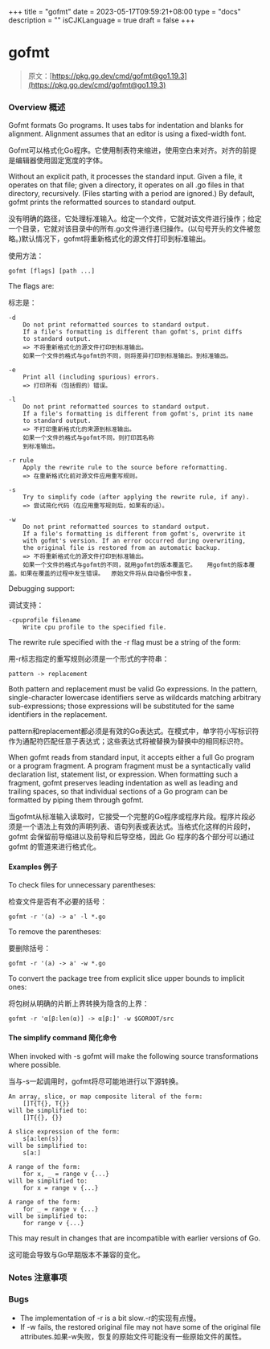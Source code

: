 +++
title = "gofmt"
date = 2023-05-17T09:59:21+08:00
type = "docs"
description = ""
isCJKLanguage = true
draft = false
+++
# gofmt

> 原文：[https://pkg.go.dev/cmd/gofmt@go1.19.3](https://pkg.go.dev/cmd/gofmt@go1.19.3)

### Overview 概述

Gofmt formats Go programs. It uses tabs for indentation and blanks for alignment. Alignment assumes that an editor is using a fixed-width font.

Gofmt可以格式化Go程序。它使用制表符来缩进，使用空白来对齐。对齐的前提是编辑器使用固定宽度的字体。

Without an explicit path, it processes the standard input. Given a file, it operates on that file; given a directory, it operates on all .go files in that directory, recursively. (Files starting with a period are ignored.) By default, gofmt prints the reformatted sources to standard output.

没有明确的路径，它处理标准输入。给定一个文件，它就对该文件进行操作；给定一个目录，它就对该目录中的所有.go文件进行递归操作。(以句号开头的文件被忽略。)默认情况下，gofmt将重新格式化的源文件打印到标准输出。

使用方法：

```
gofmt [flags] [path ...]
```

The flags are:

标志是：

```
-d
	Do not print reformatted sources to standard output.
	If a file's formatting is different than gofmt's, print diffs
	to standard output.
	=> 不将重新格式化的源文件打印到标准输出。
	如果一个文件的格式与gofmt的不同，则将差异打印到标准输出。到标准输出。
	
-e
	Print all (including spurious) errors.
	=> 打印所有（包括假的）错误。
	
-l
	Do not print reformatted sources to standard output.
	If a file's formatting is different from gofmt's, print its name
	to standard output.
	=> 不打印重新格式化的来源到标准输出。
	如果一个文件的格式与gofmt不同，则打印其名称
	到标准输出。
	
-r rule
	Apply the rewrite rule to the source before reformatting.
	=> 在重新格式化前对源文件应用重写规则。
	
-s
	Try to simplify code (after applying the rewrite rule, if any).
	=> 尝试简化代码（在应用重写规则后，如果有的话）。
	
-w
	Do not print reformatted sources to standard output.
	If a file's formatting is different from gofmt's, overwrite it
	with gofmt's version. If an error occurred during overwriting,
	the original file is restored from an automatic backup.
	=> 不将重新格式化的源文件打印到标准输出。
	如果一个文件的格式与gofmt的不同，就用gofmt的版本覆盖它。	用gofmt的版本覆盖。如果在覆盖的过程中发生错误。	原始文件将从自动备份中恢复。
```

Debugging support:

调试支持：

```
-cpuprofile filename
	Write cpu profile to the specified file.
```

The rewrite rule specified with the -r flag must be a string of the form:

用-r标志指定的重写规则必须是一个形式的字符串：

```
pattern -> replacement
```

Both pattern and replacement must be valid Go expressions. In the pattern, single-character lowercase identifiers serve as wildcards matching arbitrary sub-expressions; those expressions will be substituted for the same identifiers in the replacement.

pattern和replacement都必须是有效的Go表达式。在模式中，单字符小写标识符作为通配符匹配任意子表达式；这些表达式将被替换为替换中的相同标识符。

When gofmt reads from standard input, it accepts either a full Go program or a program fragment. A program fragment must be a syntactically valid declaration list, statement list, or expression. When formatting such a fragment, gofmt preserves leading indentation as well as leading and trailing spaces, so that individual sections of a Go program can be formatted by piping them through gofmt.

当gofmt从标准输入读取时，它接受一个完整的Go程序或程序片段。程序片段必须是一个语法上有效的声明列表、语句列表或表达式。当格式化这样的片段时，gofmt 会保留前导缩进以及前导和后导空格，因此 Go 程序的各个部分可以通过 gofmt 的管道来进行格式化。

#### Examples  例子

To check files for unnecessary parentheses:

检查文件是否有不必要的括号：

```
gofmt -r '(a) -> a' -l *.go
```

To remove the parentheses:

要删除括号：

```
gofmt -r '(a) -> a' -w *.go
```

To convert the package tree from explicit slice upper bounds to implicit ones:

将包树从明确的片断上界转换为隐含的上界：

```
gofmt -r 'α[β:len(α)] -> α[β:]' -w $GOROOT/src
```

#### The simplify command 简化命令

When invoked with -s gofmt will make the following source transformations where possible.

当与-s一起调用时，gofmt将尽可能地进行以下源转换。

```
An array, slice, or map composite literal of the form:
	[]T{T{}, T{}}
will be simplified to:
	[]T{{}, {}}

A slice expression of the form:
	s[a:len(s)]
will be simplified to:
	s[a:]

A range of the form:
	for x, _ = range v {...}
will be simplified to:
	for x = range v {...}

A range of the form:
	for _ = range v {...}
will be simplified to:
	for range v {...}
```

This may result in changes that are incompatible with earlier versions of Go.

这可能会导致与Go早期版本不兼容的变化。

### Notes  注意事项

### Bugs 

- The implementation of -r is a bit slow.-r的实现有点慢。
- If -w fails, the restored original file may not have some of the original file attributes.如果-w失败，恢复的原始文件可能没有一些原始文件的属性。